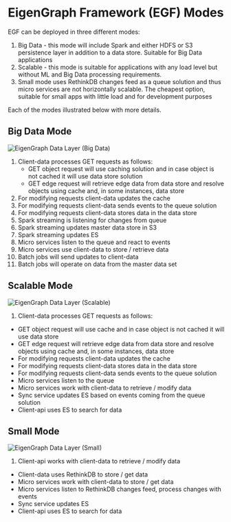 # EigenGraph Framework (EGF) Modes

EGF can be deployed in three different modes:

1. Big Data - this mode will include Spark and either HDFS or S3 persistence layer in addition to a data store. Suitable for Big Data applications
2. Scalable - this mode is suitable for applications with any load level but without ML and Big Data processing requirements.
3. Small mode uses RethinkDB changes feed as a queue solution and thus micro services are not horizontally scalable. The cheapest option, suitable for small apps with little load and for development purposes

Each of the modes illustrated below with more details.

## Big Data Mode

![](EigenGraphBigData.png "EigenGraph Data Layer (Big Data)")

1. Client-data processes GET requests as follows: 
   * GET object request will use caching solution and in case object is not cached it will use data store solution 
   * GET edge request will retrieve edge data from data store and resolve objects using cache and, in some instances, data store
2. For modifying requests client-data updates the cache
3. For modifying requests client-data sends events to the queue solution 
4. For modifying requests client-data stores data in the data store
5. Spark streaming is listening for changes from queue
6. Spark streaming updates master data store in S3
7. Spark streaming updates ES
8. Micro services listen to the queue and react to events
9. Micro services use client-data to store / retrieve data
10. Batch jobs will send updates to client-data
11. Batch jobs will operate on data from the master data set

## Scalable Mode

![](EigenGraphScalable.png "EigenGraph Data Layer (Scalable)")

1. Client-data processes GET requests as follows:
  * GET object request will use cache and in case object is not cached it will use data store
  * GET edge request will retrieve edge data from data store and resolve objects using cache and, in some instances, data store
* For modifying requests client-data updates the cache
* For modifying requests client-data stores data in the data store
* For modifying requests client-data sends events to the queue solution 
* Micro services listen to the queue
* Micro services work with client-data to retrieve / modify data
* Sync service updates ES based on events coming from the queue solution
* Client-api uses ES to search for data

## Small Mode

![](EigenGraphSmall.png "EigenGraph Data Layer (Small)")

1. Client-api works with client-data to retrieve / modify data
* Client-data uses RethinkDB to store / get data
* Micro services work with client-data to store / get data
* Micro services listen to RethinkDB changes feed, process changes with events
* Sync service updates ES
* Client-api uses ES to search for data

